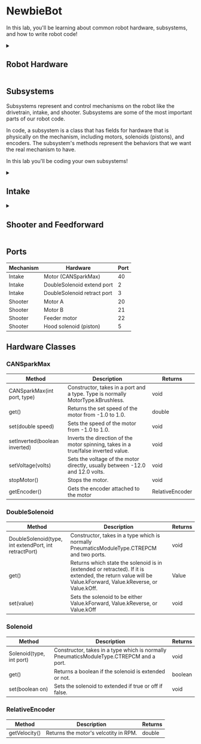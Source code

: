 # NewbieBot

In this lab, you'll be learning about common robot hardware, subsystems, and how to write robot code!

<details>
<summary>
<h2>Robot Hardware</h2>
</summary>
<br>

### Motors

Motors are one of the most common components on the robot. They turn voltage into a rotation on an output shaft.

#### NEO

![NEO Motor](images/neo.jpg)

We use NEOs everywhere on our robot, so its good to be familiar with how to use them in code.
### Motor Controllers

Motor controllers are how robot code interfaces with motors. They're the middleman between you and the motor, translating your instructions into voltages for the motors.

#### CANSparkMax

![CANSparkMax](images/cansparkmax.jpg)

`CANSparkMax` is the class/type in java used to control NEO motors.

### Solenoids

Solenoids are electronic components that control the air pressure in a piston, causing it to extend or retract.

There are two types of solenoids: normal solenoids and double solenoids. <b>Double</b> solenoids can force the piston to be extended, retracted, or do nothing. <b>Normal</b> solenoids can only force the solenoid to be extended or retracted.

![piston](images/piston.webp)

</details>

## Subsystems

Subsystems represent and control mechanisms on the robot like the drivetrain, intake, and shooter. Subsystems are some of the most important parts of our robot code.

In code, a subsystem is a class that has fields for hardware that is physically on the mechanism, including motors, solenoids (pistons), and encoders. The subsystem's methods represent the behaviors that we want the real mechanism to have.

In this lab you'll be coding your own subsystems!

<details>
<summary>
<h2>Intake</h2>
</summary>
<br>

First, we're going to be coding an intake, which brings balls into the robot. The intake is has an arm that hangs in front of the robot with spinning wheels to force balls inwards, and this arm can retract to perpendicular.

The intake has one NEO to drive the wheels on the arm and a double solenoid that controls it extending or retracting.

### Intake.java Template

[Here](src/main/java/com/stuypulse/robot/subsystems/Intake.java) is your intake file.

<b>Challenge:</b> fill in the empty methods in Intake.java with the functionality that the comments talk about using hardware class tables below.

```java
public class Intake extends SubsystemBase {

    CANSparkMax motor;
    DoubleSolenoid piston;
    
    // initialize your motor and piston in here!
    public Intake() {}
    
    // puts the intake down by extending the piston
    public void extend() {}
    // brings the intake up by retracting the piston
    public void retract() {}
    // runs the motor at full speed to spin wheels that bring balls in the robot
    public void acquire() {}
    // runs the motor backwards spin wheels that spit balls out of the robot
    public void deacquire() {}
    // stop the drive motor so that balls are not brought in or out
    public void stop() {}
    
}
```

</details>

<details>
<summary>
<h2>Shooter and Feedforward</h2>
</summary>
<br>

The shooter is another important mechanism on the robot, and controlling it requires some new algorithms compared to our intake code. The shooter has a flywheel that speeds balls up and ejects them out of the robot. It also has a feeder wheel that pushes balls up towards the flywheel and a solenoid that extends to change the shooting angle. The last piece of hardware it has is a solenoid (piston) that changes the angle of the shooter.

The shooter has 3 NEOs and a normal solenoid (not DoubleSolenoid, just Solenoid). One of these motors spins the feeder wheel, which pushes balls up towards the shooter flywheel, while the other two motors work together to spin the shooter flywheel. Last, the solenoid controls extending the hood, which changes the shooting angle.

With the tools we have right now, keeping a flywheel at a certain RPM isn't possible. The first tool we'll need is <b>Feedforward</b>.

### Controlling the RPM with Feedforward

We're going to be using the Feedforward algorithm which <b>calculates the voltage that the motor should run at given the target RPM</b>. In the future we're going to use another class that calculates this for us, but today we're going to implement the algorithm on our own.

![The feedforward equation](images/ff.jpg)

V: output voltage to feed to the motor<br>
kS, kV, kA: constant values (we will give you these)<br>
sgn: the sign function (-1 if negative, 1 if positive)<br>
d with one dot: the target rpm of the motor<br>
d with two dots: the target acceleration of the motor (we'll ignore this)<br>

### Encoders

In the intake, we didn't need to know the speed that the motor was running at - we just wanted to run it at full speed. But in the shooter, we might want to know if the RPM is what we're expecting it to be to be. We can do this with Encoders. As the motor turns, the encoder reads pulses and can calculate the number of rotations the motor has gone.

### Shooter.java

[Here](src/main/java/com/stuypulse/robot/subsystems/Shooter.java) is your shooter file.

<b>Challenge:</b> fill in the empty methods in Shooter.java with the functionality that the comments talk about using hardware class tables below.

```java
public class Shooter extends SubsystemBase {

    double shooterKs = 0.17118;
    double shooterKv = 0.0020763;
    double shooterKa = 0.00011861;

    double feederKs = 0.16971;
    double feederKv = 0.0021435;
    double feederKa = 0.00012423;

    CANSparkMax shooterA;
    CANSparkMax shooterB;
    CANSparkMax feeder;

    RelativeEncoder shooterEncoder;
    RelativeEncoder feederEncoder;
    
    double targetShooterRPM;
    double targetFeederRPM;

    Solenoid hoodPiston;

    public Shooter() {}

    // sets the RPM that the shooter is trying to reach
    public void setShooterRPM(double rpm) {}
    
    // sets the RPM that the feeder is trying to reach
    public void setFeederRPM(double rpm) {}

    // extend the hood solenoid to increase the shooter angle
    public void extendHood() {}

    // retract the hood solenoid to decrease the shooter angle
    public void retractHood() {}

    // a special method that's run by the robot every 0.02 seconds
    // set the voltage of the motors in here using the feedforward equation!
    public void periodic() {}
}
```

</details>

## Ports

<table>
    <thead>
        <tr>
            <th>Mechanism</th>
            <th>Hardware</th>
            <th>Port</th>
        </tr>
    </thead>
    <tbody>
        <tr>
            <td>Intake</td>
            <td>Motor (CANSparkMax)</td>
            <td>40</td>
        </tr>
        <tr>
            <td>Intake</td>
            <td>DoubleSolenoid extend port</td>
            <td>2</td>
        </tr>
        <tr>
            <td>Intake</td>
            <td>DoubleSolenoid retract port</td>
            <td>3</td>
        </tr>
        <tr>
            <td>Shooter</td>
            <td>Motor A</td>
            <td>20</td>
        </tr>
        <tr>
            <td>Shooter</td>
            <td>Motor B</td>
            <td>21</td>
        </tr>
        <tr>
            <td>Shooter</td>
            <td>Feeder motor</td>
            <td>22</td>
        </tr>
        <tr>
            <td>Shooter</td>
            <td>Hood solenoid (piston)</td>
            <td>5</td>
        </tr>
    </tbody>
</table>

## Hardware Classes

### CANSparkMax

<table>
    <thead>
        <tr>
            <th>Method</th>
            <th>Description</th>
            <th>Returns</th>
        </tr>
    </thead>
    <tbody>
        <tr>
            <td>CANSparkMax(int port, type)</td>
            <td>Constructor, takes in a port and a type. Type is normally MotorType.kBrushless.</td>
            <td>void</td>
        </tr>
        <tr>
            <td>get()</td>
            <td>Returns the set speed of the motor from -1.0 to 1.0.</td>
            <td>double</td>
        </tr>
        <tr>
            <td>set(double speed)</td>
            <td>Sets the speed of the motor from -1.0 to 1.0.</td>
            <td>void</td>
        </tr>
        <tr>
            <td>setInverted(boolean inverted)</td>
            <td>Inverts the direction of the motor spinning, takes in a true/false inverted value.</td>
            <td>void</td>
        </tr>
        <tr>
            <td>setVoltage(volts)</td>
            <td>Sets the voltage of the motor directly, usually between -12.0 and 12.0 volts.</td>
            <td>void</td>
        </tr>
        <tr>
            <td>stopMotor()</td>
            <td>Stops the motor.</td>
            <td>void</td>
        </tr>
        <tr>
            <td>getEncoder()</td>
            <td>Gets the encoder attached to the motor</td>
            <td>RelativeEncoder</td>
    </tbody>
</table>

### DoubleSolenoid

<table>
    <thead>
        <tr>
            <th>Method</th>
            <th>Description</th>
            <th>Returns</th>
        </tr>
    </thead>
    <tbody>
        <tr>
            <td>DoubleSolenoid(type, int extendPort, int retractPort)</td>
            <td>Constructor, takes in a type which is normally PneumaticsModuleType.CTREPCM and two ports.</td>
            <td>void</td>
        </tr>
        <tr>
            <td>get()</td>
            <td>Returns which state the solenoid is in (extended or retracted). If it is extended, the return value will be Value.kForward, Value.kReverse, or Value.kOff.</td>
            <td>Value</td>
        </tr>
        <tr>
            <td>set(value)</td>
            <td>Sets the solenoid to be either Value.kForward, Value.kReverse, or Value.kOff</td>
            <td>void</td>
        </tr>
    </tbody>
</table>

### Solenoid

<table>
    <thead>
        <tr>
            <th>Method</th>
            <th>Description</th>
            <th>Returns</th>
        </tr>
    </thead>
    <tbody>
        <tr>
            <td>Solenoid(type, int port)</td>
            <td>Constructor, takes in a type which is normally PneumaticsModuleType.CTREPCM and a port.</td>
            <td>void</td>
        </tr>
        <tr>
            <td>get()</td>
            <td>Returns a boolean if the solenoid is extended or not.</td>
            <td>boolean</td>
        </tr>
        <tr>
            <td>set(boolean on)</td>
            <td>Sets the solenoid to extended if true or off if false.</td>
            <td>void</td>
        </tr>
    </tbody>
</table>

### RelativeEncoder

<table>
    <thead>
        <tr>
            <th>Method</th>
            <th>Description</th>
            <th>Returns</th>
        </tr>
    </thead>
    <tbody>
        <tr>
            <td>getVelocity()</td>
            <td>Returns the motor's velcotity in RPM.</td>
            <td>double</td>
        </tr>
    </tbody>
</table>
